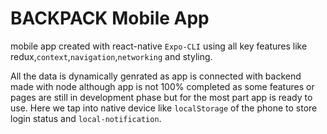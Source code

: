 # BACKPACK Mobile App

mobile app created with react-native `Expo-CLI` using all key features like redux,`context`,`navigation`,`networking` and styling.


All the data is dynamically genrated as app is connected with backend made with node although app is not 100% completed  as some features or pages are still in development phase but for the most part app is ready to use.
Here we tap into native device like `localStorage` of the phone to store login status and `local-notification`.


